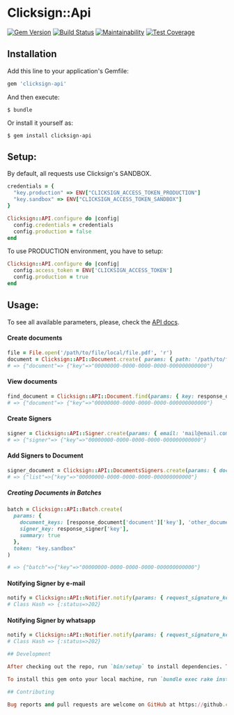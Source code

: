 # Clicksign::Api

[![Gem Version](https://badge.fury.io/rb/clicksign-api.svg)](https://badge.fury.io/rb/clicksign-api)
[![Build Status](https://travis-ci.org/NexoosBR/clicksign-api.svg?branch=master)](https://travis-ci.org/NexoosBR/clicksign-api)
[![Maintainability](https://api.codeclimate.com/v1/badges/7e4c11dd4129d37ee34c/maintainability)](https://codeclimate.com/github/NexoosBR/clicksign-api/maintainability)
[![Test Coverage](https://api.codeclimate.com/v1/badges/7e4c11dd4129d37ee34c/test_coverage)](https://codeclimate.com/github/NexoosBR/clicksign-api/test_coverage)

## Installation

Add this line to your application's Gemfile:

```ruby
gem 'clicksign-api'
```

And then execute:

    $ bundle

Or install it yourself as:

    $ gem install clicksign-api

## Setup:

By default, all requests use Clicksign's SANDBOX.

```ruby
credentials = {
  "key.production" => ENV["CLICKSIGN_ACCESS_TOKEN_PRODUCTION"]
  "key.sandbox" => ENV["CLICKSIGN_ACCESS_TOKEN_SANDBOX"]
}

Clicksign::API.configure do |config|
  config.credentials = credentials
  config.production = false
end
```

To use PRODUCTION environment, you have to setup:

```ruby
Clicksign::API.configure do |config|
  config.access_token = ENV['CLICKSIGN_ACCESS_TOKEN']
  config.production = true
end
```

## Usage:

To see all available parameters, please, check the [API docs](https://developers.clicksign.com/docs/informacoes-gerais).

#### Create documents

```ruby
file = File.open('/path/to/file/local/file.pdf', 'r')
document = Clicksign::API::Document.create( params: { path: '/path/to/file/on/clicksign.pdf', file: file }, token: "key.sandbox")
# => {"document"=> {"key"=>"00000000-0000-0000-0000-000000000000"}

```

#### View documents

```ruby
find_document = Clicksign::API::Document.find(params: { key: response_document['document']['key'] }, token: "key.sandbox")
# => {"document"=> {"key"=>"00000000-0000-0000-0000-000000000000"}

```

#### Create Signers

```ruby
signer = Clicksign::API::Signer.create(params: { email: 'mail@email.com', auths: ['email'], delivery: 'email' }, token: "key.sandbox")
# => {"signer"=> {"key"=>"00000000-0000-0000-0000-000000000000"}

```
#### Add Signers to Document

```ruby
signer_document = Clicksign::API::DocumentsSigners.create(params: { document_key: response_document['document']['key'], signer_key: response_signer['key'], sign_as: 'sign_as' }, token: "key.sandbox")
# => {"list"=>{"key"=>"00000000-0000-0000-0000-000000000000"}

  ```

##### Creating Documents in Batches

```ruby
batch = Clicksign::API::Batch.create(
  params: {
    document_keys: [response_document['document']['key'], 'other_document_key'],
    signer_key: response_signer['key'],
    summary: true
  },
  token: "key.sandbox"
)

# => {"batch"=>{"key"=>"00000000-0000-0000-0000-000000000000"}

```
#### Notifying Signer by e-mail

```ruby
notify = Clicksign::API::Notifier.notify(params: { request_signature_key: 'request_signature_key' }, token: "key.sandbox")
# Class Hash => {:status=>202} 

```

#### Notifying Signer by whatsapp

```ruby
notify = Clicksign::API::Notifier.notify(params: { request_signature_key: 'request_signature_key' }, token: "key.sandbox")
# Class Hash => {:status=>202} 

## Development

After checking out the repo, run `bin/setup` to install dependencies. Then, run `rake spec` to run the tests. You can also run `bin/console` for an interactive prompt that will allow you to experiment.

To install this gem onto your local machine, run `bundle exec rake install`. To release a new version, update the version number in `version.rb`, and then run `bundle exec rake release`, which will create a git tag for the version, push git commits and tags, and push the `.gem` file to [rubygems.org](https://rubygems.org).

## Contributing

Bug reports and pull requests are welcome on GitHub at https://github.com/[USERNAME]/clicksign-api.
